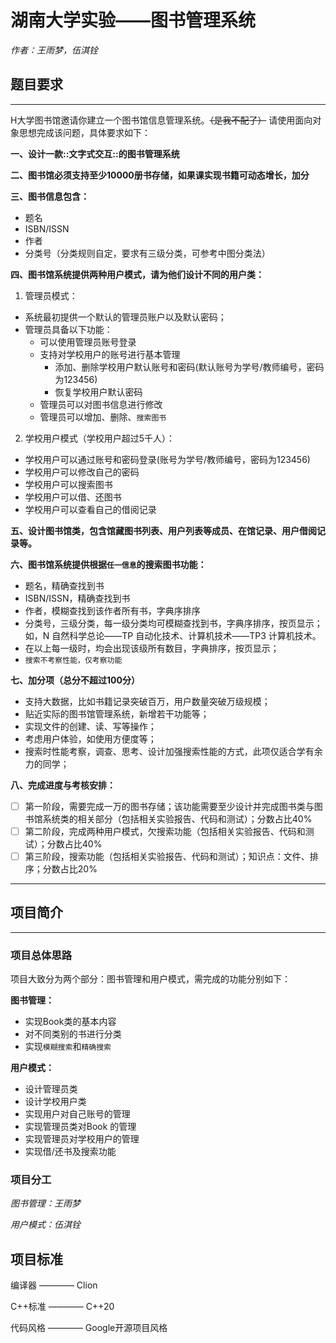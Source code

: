# 湖南大学实验——图书管理系统

*作者：王雨梦，伍淇铨*

## 题目要求

----

H大学图书馆邀请你建立一个图书馆信息管理系统。~~（是我不配了）~~
请使用面向对象思想完成该问题，具体要求如下：

**一、设计一款::文字式交互::的图书管理系统**

**二、图书馆必须支持至少10000册书存储，如果课实现书籍可动态增长，加分**

**三、图书信息包含：**
* 题名
* ISBN/ISSN
* 作者
* 分类号（分类规则自定，要求有三级分类，可参考中图分类法）

**四、图书馆系统提供两种用户模式，请为他们设计不同的用户类：**
1. 管理员模式：

* 系统最初提供一个默认的管理员账户以及默认密码；
* 管理员具备以下功能：
  * 可以使用管理员账号登录
  * 支持对学校用户的账号进行基本管理
    * 添加、删除学校用户默认账号和密码(默认账号为学号/教师编号，密码为123456)
    * 恢复学校用户默认密码
  * 管理员可以对图书信息进行修改
  * 管理员可以增加、删除、`搜索图书`


2. 学校用户模式（学校用户超过5千人）：

* 学校用户可以通过账号和密码登录(账号为学号/教师编号，密码为123456)
* 学校用户可以修改自己的密码
* 学校用户可以搜索图书
* 学校用户可以借、还图书
* 学校用户可以查看自己的借阅记录

**五、设计图书馆类，包含馆藏图书列表、用户列表等成员、在馆记录、用户借阅记录等。**

**六、图书馆系统提供根据``任一信息``的搜索图书功能：**
* 题名，精确查找到书
* ISBN/ISSN，精确查找到书
* 作者，模糊查找到该作者所有书，字典序排序
* 分类号，三级分类，每一级分类均可模糊查找到书，字典序排序，按页显示；如，N 自然科学总论——TP 自动化技术、计算机技术——TP3 计算机技术。
* 在以上每一级时，均会出现该级所有数目，字典排序，按页显示；
* ``搜索不考察性能，仅考察功能``

**七、加分项（总分不超过100分）**
* 支持大数据，比如书籍记录突破百万，用户数量突破万级规模；
* 贴近实际的图书馆管理系统，新增若干功能等；
* 实现文件的创建、读、写等操作；
* 考虑用户体验，如使用方便度等；
* 搜索时性能考察，调查、思考、设计加强搜索性能的方式，此项仅适合学有余力的同学；

**八、完成进度与考核安排：**
- [ ] 第一阶段，需要完成一万的图书存储；该功能需要至少设计并完成图书类与图书馆系统类的相关部分（包括相关实验报告、代码和测试）；分数占比40%
- [ ] 第二阶段，完成两种用户模式，欠搜索功能（包括相关实验报告、代码和测试）；分数占比40%
- [ ] 第三阶段，搜索功能（包括相关实验报告、代码和测试）；知识点：文件、排序；分数占比20%

---


## 项目简介

---

### 项目总体思路

项目大致分为两个部分：图书管理和用户模式，需完成的功能分别如下：

**图书管理：**
* 实现Book类的基本内容
* 对不同类别的书进行分类
* 实现`模糊搜索`和`精确搜索`

**用户模式：**
* 设计管理员类
* 设计学校用户类
* 实现用户对自己账号的管理
* 实现管理员类对Book 的管理
* 实现管理员对学校用户的管理
* 实现借/还书及搜索功能


### 项目分工

*图书管理：王雨梦*

*用户模式：伍淇铨*

## 项目标准

编译器 ———— Clion

C++标准 ———— C++20

代码风格 ———— Google开源项目风格


